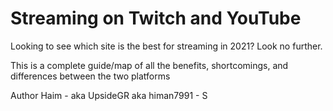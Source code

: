 # Streaming on Twitch and YouTube
Looking to see which site is the best for streaming in 2021? Look no further.

This is a complete guide/map of all the benefits, shortcomings, and differences between the two platforms


Author
Haim - aka UpsideGR aka himan7991 - S

